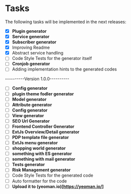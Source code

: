 # Tasks

The following tasks will be implemented in the next releases:

- [x] **Plugin generator**
- [x] **Service generator**
- [x] **Subscriber generator**
- [x] Improving Readme
- [x] Abstract service handling
- [ ] Code Style Tests for the generator itself
- [ ] **Cronjob generator**
- [ ] Adding implementation hints to the generated codes

----------Version 1.0.0----------

- [ ] **Config generator**
- [ ] **plugin theme fodler generator**
- [ ] **Model generator**
- [ ] **Attribute generator**
- [ ] **Config generator**
- [ ] **View generator**
- [ ] **SEO Url Generator**
- [ ] **Frontend Controller Generator**
- [ ] **ExtJs Overview/Detail generator**
- [ ] **PDP template file generator**
- [ ] **ExtJs menu generator**
- [ ] **shopping world generator**
- [ ] **something with ES generator** 
- [ ] **something with mail generator**
- [ ] **Tests generator**
- [ ] **Risk Management generator**
- [ ] Code Style Tests for the generated code
- [ ] Auto formatter for the code
- [ ] **Upload it to (yeoman.io)[https://yeoman.io/]**